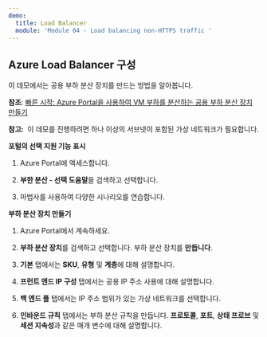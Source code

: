 ```yaml
---
demo:
  title: Load Balancer
  module: 'Module 04 - Load balancing non-HTTPS traffic '
---
```

## Azure Load Balancer 구성

이 데모에서는 공용 부하 분산 장치를 만드는 방법을 알아봅니다. 

**참조**: [빠른 시작: Azure Portal을 사용하여 VM 부하를 분산하는 공용 부하 분산 장치 만들기](https://learn.microsoft.com/azure/load-balancer/quickstart-load-balancer-standard-public-portal)

**참고:**  이 데모를 진행하려면 하나 이상의 서브넷이 포함된 가상 네트워크가 필요합니다. 

**포털의 선택 지원 기능 표시**

1. Azure Portal에 액세스합니다.

1. **부한 분산 - 선택 도움말**을 검색하고 선택합니다.

1. 마법사를 사용하여 다양한 시나리오를 연습합니다.
   
**부하 분산 장치 만들기**

1. Azure Portal에서 계속하세요.

1.  **부하 분산 장치**를 검색하고 선택합니다. 부하 분산 장치를 **만듭니다**. 

1. **기본** 탭에서는 **SKU**, **유형** 및 **계층**에 대해 설명합니다.

1. **프런트 엔드 IP 구성** 탭에서는 공용 IP 주소 사용에 대해 설명합니다.

1. **백 엔드 풀** 탭에서는 IP 주소 범위가 있는 가상 네트워크를 선택합니다.

1. **인바운드 규칙** 탭에서는 부하 분산 규칙을 만듭니다. **프로토콜**, **포트**, **상태 프로브** 및 **세션 지속성**과 같은 매개 변수에 대해 설명합니다. 


